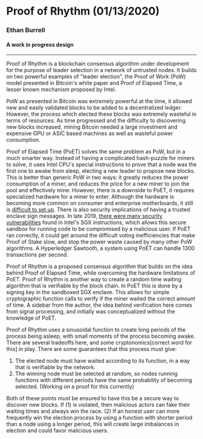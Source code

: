 # Proof of Rhythm (01/13/2020)
### Ethan Burrell
#### A work in progress design

------

Proof of Rhythm is a blockchain consensus algorithm under development for the
purpose of leader selection in a network of untrusted nodes. It builds on two
powerful examples of "leader election", the Proof of Work (PoW) model presented in Bitcoin's
white paper and Proof of Elapsed Time, a lesser known mechanism proposed by Intel.

PoW as presented in Bitcoin was extremely powerful at the time, it allowed new and easily
validated blocks to be added to a decentralized ledger. However, the process which elected these
blocks was extremely wasteful in terms of resources. As time progressed and the difficulty to discovering
new blocks increased, mining Bitcoin needed a large investment and expensive GPU or ASIC based
machines as well as wasteful power consumption.

Proof of Elapsed Time (PoET) solves the same problem as PoW, but
in a much smarter way. Instead of having a complicated hash-puzzle for miners to solve,
it uses Intel CPU's special instructions to prove that a node was the first one to awake
from sleep, electing a new leader to propose new blocks. This is better than generic PoW
in two ways: it greatly reduces the power consumption of a miner, and reduces the price
for a new miner to join the pool and effectively mine. However, there is a downside to
PoET, it requires specialized hardware for a miner to enter. Although the hardware is becoming
more common on consumer and enterprise motherboards, it still is [difficult to set up](https://software.intel.com/en-us/forums/intel-software-guard-extensions-intel-sgx/topic/671285). There is also security implications
of having a trusted enclave sign messages. In late 2019, [there were many security vulnerabilities](https://www.zdnet.com/article/manual-code-review-finds-35-vulnerabilities-in-8-enclave-sdks/)
found in Intel's SGX instructions, which allows this secure sandbox for running code to be
compromised by a malicious user. If PoET ran correctly, it could get around the difficult
voting inefficiencies that make Proof of Stake slow, and stop the power waste caused by
many other PoW algorithms. A Hyperledger Sawtooth, a system using PoET can handle 1300
transactions per second.


Proof of Rhythm is a proposed consensus algorithm that builds on the idea behind
Proof of Elapsed Time, while overcoming the hardware limitations of PoET. Proof of Rhythm
is another way to create a random time waiting algorithm that is verifiable by the block chain.
In PoET this is done by a signing key in the sandboxed SGX enclave. This allows for simple
cryptographic function calls to verify if the miner waited the correct amount of time.
A sidebar from the author, the idea behind verification here comes from signal processing, and initially
was conceptualized without the knowledge of PoET.

Proof of Rhythm uses a sinusoidal function to create long periods of the process being asleep,
with small moments of the process becoming awake. There are several tradeoffs here, and some
cryptonomics[correct word for this] in play. There are some guarantees that this process must give:
1. The elected node must have waited according to its function, in a way that is verifiable
by the network.
2. The winning node must be selected at random, so nodes running functions with different
periods have the same probability of becoming selected. (Working on a proof for this currently)

Both of these points must be ensured to have this be a secure way to discover new blocks.
If (1) is violated, then malicious actors can fake their waiting times and always win the race.
(2) If an honest user can more frequently win the election process by using a function with
shorter period than a node using a longer period, this will create large imbalances in
election and could favor malicious users.
